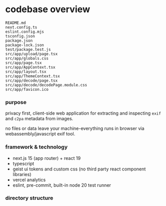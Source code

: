 #  codebase overview

```
README.md
next.config.ts
eslint.config.mjs
tsconfig.json
package.json
package-lock.json
test/package.test.js
src/app/upload/page.tsx
src/app/globals.css
src/app/page.tsx
src/app/AppContext.tsx
src/app/layout.tsx
src/app/ThemeContext.tsx
src/app/decode/page.tsx
src/app/decode/decodePage.module.css
src/app/favicon.ico
```

###  purpose

privacy first, client-side web application for extracting and inspecting `exif` and `c2pa` metadata from images.

no files or data leave your machine-everything runs in browser via webassembly/javascript exif tool.

###  framework & technology

-  next.js 15 (app router) + react 19
-  typescript
-  geist ui tokens and custom css (no third party react component libraries)
-  vercel analytics
-  eslint, pre-commit, built-in node 20 test runner

###  directory structure

